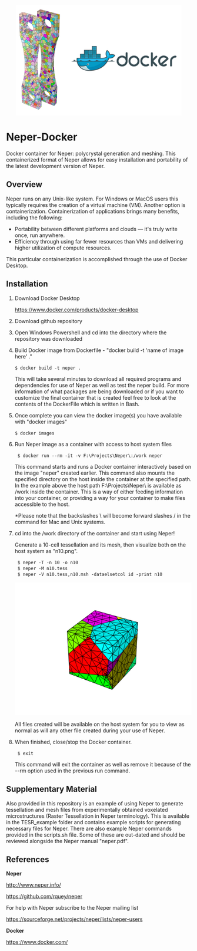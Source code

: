 <p align="center">
  <img width="450" height="300" src="https://github.com/jonathanhestroffer/Neper-Docker/blob/master/preview.png">
</p>

# Neper-Docker
Docker container for Neper: polycrystal generation and meshing. This containerized format of Neper allows for easy installation and portability of the latest development version of Neper.

## Overview
Neper runs on any Unix-like system. For Windows or MacOS users this typically requires the creation of a virtual machine (VM). Another option is containerization. Containerization of applications brings many benefits, including the following:

* Portability between different platforms and clouds — it's truly write once, run anywhere. 
* Efficiency through using far fewer resources than VMs and delivering higher utilization of compute resources.

This particular containerization is accomplished through the use of Docker Desktop.

## Installation

1.  Download Docker Desktop

    https://www.docker.com/products/docker-desktop

2.  Download github repository

3.  Open Windows Powershell and cd into the directory where the repository was downloaded

4.  Build Docker image from Dockerfile - "docker build -t 'name of image here' ."
        
        $ docker build -t neper .

    This will take several minutes to download all required programs and dependencies for use of Neper as well as test the neper build. For more information of what packages are being downloaded or if you want to customize the final container that is created feel free to look at the contents of the DockerFile which is written in Bash.

5.  Once complete you can view the docker image(s) you have available with "docker images"

        $ docker images
        
6. Run Neper image as a container with access to host system files

        $ docker run --rm -it -v F:\Projects\Neper\:/work neper

    This command starts and runs a Docker container interactively based on the image "neper" created earlier. This command also mounts the specified directory on the host inside the container at the specified path. In the example above the host path F:\Projects\Neper\ is available as /work inside the container. This is a way of either feeding information into your container, or providing a way for your container to make files accessible to the host. 
    
    *Please note that the backslashes \ will become forward slashes / in the command for Mac and Unix systems. 
    
7. cd into the /work directory of the container and start using Neper!
    
    Generate a 10-cell tessellation and its mesh, then visualize both on the host system as "n10.png". 

        $ neper -T -n 10 -o n10
		$ neper -M n10.tess
		$ neper -V n10.tess,n10.msh -dataelsetcol id -print n10
		
	![Visualization](https://github.com/jonathanhestroffer/Neper-Docker/blob/master/n10.png)
        
    All files created will be available on the host system for you to view as normal as will any other file created during your use of Neper.
    
8. When finished, close/stop the Docker container.

        $ exit
        
    This command will exit the container as well as remove it because of the --rm option used in the previous run command.

## Supplementary Material

Also provided in this repository is an example of using Neper to generate tessellation and mesh files from experimentally obtained voxelated microstructures (Raster Tessellation in Neper terminology). This is available in the TESR_example folder and contains example scripts for generating necessary files for Neper. There are also example Neper commands provided in the scripts.sh file. Some of these are out-dated and should be reviewed alongside the Neper manual "neper.pdf".

## References

**Neper**

http://www.neper.info/

https://github.com/rquey/neper

For help with Neper subscribe to the Neper mailing list 

https://sourceforge.net/projects/neper/lists/neper-users



**Docker**

https://www.docker.com/
